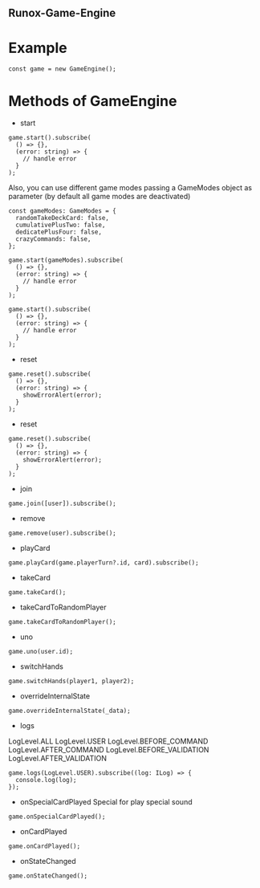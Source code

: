 ## Runox-Game-Engine

# Example

```[typescript]
const game = new GameEngine();
```

# Methods of GameEngine

- start

```[typescript]
game.start().subscribe(
  () => {},
  (error: string) => {
    // handle error
  }
);
```

Also, you can use different game modes passing a GameModes object as parameter (by default all game modes are deactivated)

```[typescript]
const gameModes: GameModes = {
  randomTakeDeckCard: false,
  cumulativePlusTwo: false,
  dedicatePlusFour: false,
  crazyCommands: false,
};

game.start(gameModes).subscribe(
  () => {},
  (error: string) => {
    // handle error
  }
);
```

```[typescript]
game.start().subscribe(
  () => {},
  (error: string) => {
    // handle error
  }
);
```

- reset

```[typescript]
game.reset().subscribe(
  () => {},
  (error: string) => {
    showErrorAlert(error);
  }
);
```

- reset

```[typescript]
game.reset().subscribe(
  () => {},
  (error: string) => {
    showErrorAlert(error);
  }
);
```

- join

```[typescript]
game.join([user]).subscribe();
```

- remove

```[typescript]
game.remove(user).subscribe();
```

- playCard

```[typescript]
game.playCard(game.playerTurn?.id, card).subscribe();
```

- takeCard

```[typescript]
game.takeCard();
```

- takeCardToRandomPlayer

```[typescript]
game.takeCardToRandomPlayer();
```

- uno

```[typescript]
game.uno(user.id);
```

- switchHands

```[typescript]
game.switchHands(player1, player2);
```

- overrideInternalState

```[typescript]
game.overrideInternalState(_data);
```

- logs

LogLevel.ALL
LogLevel.USER
LogLevel.BEFORE_COMMAND
LogLevel.AFTER_COMMAND
LogLevel.BEFORE_VALIDATION
LogLevel.AFTER_VALIDATION

```[typescript]
game.logs(LogLevel.USER).subscribe((log: ILog) => {
  console.log(log);
});
```

- onSpecialCardPlayed
  Special for play special sound

```[typescript]
game.onSpecialCardPlayed();
```

- onCardPlayed

```[typescript]
game.onCardPlayed();
```

- onStateChanged

```[typescript]
game.onStateChanged();
```
